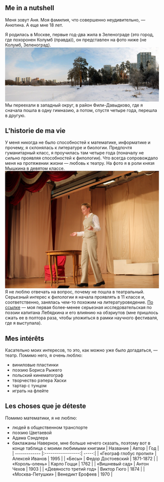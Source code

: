 ## Me in a nutshell
Меня зовут Аня. Моя фамилия, что совершенно неудивительно, — Анютина. А еще мне 18 лет.

Я родилась в Москве, первые год-два жила в Зеленограде (это город, где похоронен Колумб (правда)), он представлен на фото ниже (не Колумб, Зеленоград).
![alt-текст](https://github.com/spacemuminsh/hw1/blob/master/cVYOiiBFXYM.jpg)
Мы переехали в западный округ, в район Фили-Давыдково, где я сначала пошла в одну гимназию, а потом, спустя четыре года, перешла в другую.
## L'historie de ma vie
У меня никогда не было способностей к математике, информатике и прочему, я склонялась к литературе и биологии. Предпочтя гуманитарный класс, я проучилась там четыре года (поначалу не сильно проявляя способностей к филологии). Что всегда сопровождало меня на протяжении жизни — любовь к театру. На фото я в роли князя Мышкина в девятом классе.
![alt-текст](https://github.com/spacemuminsh/hw1/blob/master/HOmoVZRcDvo.jpg)
Я не люблю отвечать на вопрос, почему не пошла в театральный.
Серьезный интерес к филологии я начала проявлять в 11 классе и, соответственно, занялась чем-то похожим на литературоведение. [По ссылке](http://sobolev.franklang.ru/index.php/seredina-xix-veka/253-anna-anyutina-o-stikhakh-kapitana-lebyadkina) — моя первая более-менее серьезная исследовательская по поэзии капитана Лебядкина и его влиянию на обэриутов (мне пришлось сжать ее в полтора раза, чтобы уложиться в рамки научного фестиваля, где я выступала).
## Mes intérêts
Касательно моих интересов, то это, как можно уже было догадаться, — театр. Помимо него, я очень люблю:
* виниловые пластинки
* поэзию Бориса Рыжего
* польский кинематограф
* творчество рэпера Хаски
* тартар с тунцом
* играть на флейте
## Les choses que je déteste
Помимо математики, я не люблю:
* людей в общественном транспорте
* поэзию Цветаевой
* Адама Сэндлера
* баклажаны
Наверное, мне больше нечего сказать, поэтому вот в конце таблица с моими любимыми книгами
 | Название | Автор | Год |
 | ------------- |:------------------:| -----:|
 | «Географ глобус пропил» | Алексей Иванов | 1995 |
 | «Бесы» | Федор Достоевский | 1871-1872 |
 | «Король-олень» | Карло Гоцци | 1762 |
 | «Вишневый сад» | Антон Чехов | 1903 |
 | «Девяносто третий год» | Виктор Гюго | 1874 |
| «Москва-Петушки» | Венедикт Ерофеев | 1970 |
